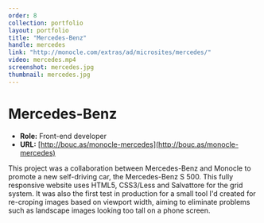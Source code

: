 ```yaml
---
order: 8
collection: portfolio
layout: portfolio
title: "Mercedes-Benz"
handle: mercedes
link: "http://monocle.com/extras/ad/microsites/mercedes/"
video: mercedes.mp4
screenshot: mercedes.jpg
thumbnail: mercedes.jpg
---
```

# Mercedes-Benz

- **Role:** Front-end developer
- **URL:** [http://bouc.as/monocle-mercedes](http://bouc.as/monocle-mercedes)

This project was a collaboration between Mercedes-Benz and Monocle to promote a new self-driving car, the Mercedes-Benz S 500. This fully responsive website uses HTML5, CSS3/Less and Salvattore for the grid system. It was also the first test in production for a small tool I'd created for re-croping images based on viewport width, aiming to eliminate problems such as landscape images looking too tall on a phone screen.